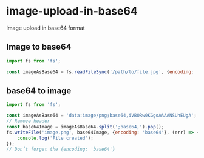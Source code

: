 # image-upload-in-base64
Image upload in base64 format

## Image to base64
```js
import fs from 'fs';

const imageAsBase64 = fs.readFileSync('/path/to/file.jpg', {encoding: 'base64'});
```

## base64 to image
```js
import fs from 'fs';

const imageAsBase64 = 'data:image/png;base64,iVBORw0KGgoAAAANSUhEUgA';
// Remove header
const base64Image = imageAsBase64.split(';base64,').pop();
fs.writeFile('image.png', base64Image, {encoding: 'base64'}, (err) => {
    console.log('File created');
});
// Don’t forget the {encoding: 'base64'}
```
